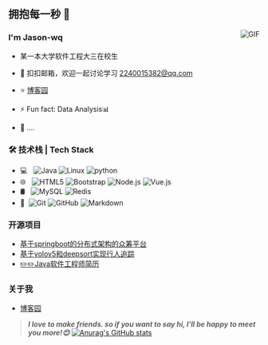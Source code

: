 ## 拥抱每一秒 👋

<img align="right" alt="GIF" src="https://raw.githubusercontent.com/JoeyBling/JoeyBling/master/pic/pusheencode.gif" />

### I'm Jason-wq

- 某一本大学软件工程大三在校生

- 💬 扣扣邮箱，欢迎一起讨论学习 [2240015382@qq.com](mailto:2240015382@qq.com)
- ⭐ [博客园](https://www.cnblogs.com/weixiao1717/)
- ⚡ Fun fact: Data Analysis📊
- 🌱 ....

### 🛠 技术栈 | Tech Stack

- 💻 &#160; ![Java](https://img.shields.io/badge/-Java-333333?style=flat&logo=Java&logoColor=007396)
![Linux](https://img.shields.io/badge/-Linux-333333?style=flat&logo=Linux&logoColor=FCC624)
![python](https://img.shields.io/badge/-Python-333333?style=flat&logo=Python&logoColor=FF4800)
- 🌐 &#160; ![HTML5](https://img.shields.io/badge/-HTML5-333333?style=flat&logo=HTML5)
![Bootstrap](https://img.shields.io/badge/-Bootstrap-333333?style=flat&logo=bootstrap&logoColor=563D7C)
![Node.js](https://img.shields.io/badge/-Node.js-333333?style=flat&logo=node.js)
![Vue.js](https://img.shields.io/badge/-VueJS-333333?style=flat&logo=Vue.js)
- 🛢 &#160; ![MySQL](https://img.shields.io/badge/-MySQL-333333?style=flat&logo=mysql)
![Redis](https://img.shields.io/badge/-Redis-333333?style=flat&logo=Redis)
- 🔧 &#160;![Git](https://img.shields.io/badge/-Git-333333?style=flat&logo=git)
![GitHub](https://img.shields.io/badge/-GitHub-333333?style=flat&logo=github)
![Markdown](https://img.shields.io/badge/-Markdown-333333?style=flat&logo=markdown)

### 开源项目
- [基于springboot的分布式架构的众筹平台](https://github.com/Jason-wq/crowd_founding)
- [基于yolov5和deepsort实现行人追踪](https://github.com/Jason-wq/pedestrianTracking)
- [✏️✏️Java软件工程师简历](https://Jason-wq.github.io/resume/)

### 关于我
- [博客园](https://www.cnblogs.com/weixiao1717/)

> ***I love to make friends. so if you want to say hi, I'll be happy to meet you more!😊***
[![Anurag's GitHub stats](https://github-readme-stats.vercel.app/api?username=Jason-wq&show_icons=true&theme=radical&repo=github-readme-stats)](https://github.com/anuraghazra/github-readme-stats)
